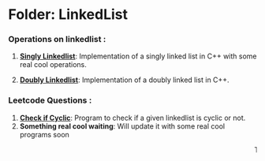# Folder: LinkedList


 <h3>Operations on linkedlist : </h3>

1. **[Singly Linkedlist](/Linkedlist/Singly_LL_Operations.cpp)**: Implementation of a singly linked list in C++ with some real cool operations.

2. **[Doubly Linkedlist](/Linkedlist/Doubly_LL_menu.cpp)**: Implementation of a doubly linked list in C++.

<h3>Leetcode Questions : </h3> 

1. **[Check if Cyclic](/Linkedlist/check_if_cyclic.cpp)**: Program to check if a given linkedlist is cyclic or not.
2. **Something real cool waiting**: Will update it with some real cool programs soon


<marquee> Thanks for visiting </marquee>